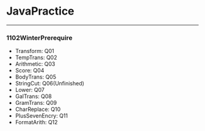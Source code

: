 # JavaPractice

---

### 1102WinterPrerequire

- Transform:      Q01
- TempTrans:      Q02
- Arithmetic:     Q03
- Score:          Q04
- BodyTrans:      Q05
- StringCut:      Q06(Unfinished)
- Lower:          Q07
- GalTrans:       Q08
- GramTrans:      Q09
- CharReplace:    Q10
- PlusSevenEncry: Q11
- FormatArith:    Q12